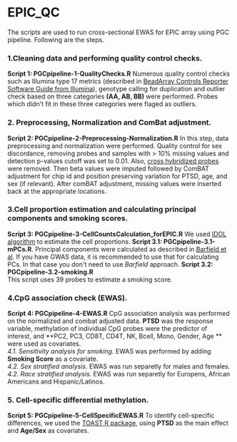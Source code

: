 # EPIC_QC

The scripts are used to run cross-sectional EWAS for EPIC array using PGC pipeline. Following are the steps.

### 1.Cleaning data and performing quality control checks. 
**Script 1: PGCpipeline-1-QualityChecks.R**
Numerous quality control checks such as Illumina type 17 metrics (described in [BeadArray Controls Reporter Software Guide from Illumina](https://support.illumina.com/content/dam/illumina-support/documents/documentation/chemistry_documentation/infinium_assays/infinium_hd_methylation/beadarray-controls-reporter-user-guide-1000000004009-00.pdf)), 
genotype calling for duplication and outlier check based on three categories **(AA, AB, BB)** were performed. 
Probes which didn't fit in these three categories were flaged as outliers.


### 2. Preprocessing, Normalization and ComBat adjustment. 
**Script 2: PGCpipeline-2-Preprocessing-Normalization.R**
In this step, data preprocessing and normalization were performed. Quality control for sex discordance, removing probes and samples with > 10% missing values 
and detection p-values cutoff was set to 0.01. Also, [cross hybridized probes](http://www.sciencedirect.com/science/article/pii/S221359601630071X) were removed. 
Then beta values were imputed followed by ComBAT adjustment for chip id and position preserving variation for PTSD, age, and sex (if relevant). After comBAT adjustment, 
missing values were inserted back at the appropriate locations.


### 3.Cell proportion estimation and calculating principal components and smoking scores.  
**Script 3: PGCpipeline-3-CellCountsCalculation_forEPIC.R**
We used [IDOL algorithm](https://bmcbioinformatics.biomedcentral.com/articles/10.1186/s12859-016-0943-7) 
to estimate the cell proportions. 
**Script 3.1: PGCpipeline-3.1-mPCs.R**. 
Principal components were calculated as described in [Barfield et al](https://www.ncbi.nlm.nih.gov/pmc/articles/PMC4090102/). If you have GWAS data, it is recommended to use that for calculating PCs. In that case you don't need to use *Barfield* approach.
**Script 3.2: PGCpipeline-3.2-smoking.R**  
This script uses 39 probes to estimate a smoking score.


### 4.CpG association check (EWAS).  
**Script 4: PGCpipeline-4-EWAS.R**
CpG association analysis was performed on the normalized and combat adjusted data. **PTSD** was
the response variable, methylation of individual CpG probes were the predictor of interest, and **PC2, PC3, CD8T, CD4T, NK, Bcell, Mono, Gender, Age ** were used as covariates.  
*4.1. Sensitivity analysis for smoking.* EWAS was performed by adding **Smoking Score** as a covariate.  
*4.2. Sex stratified analysis.* EWAS was run separetly for males and females.  
*4.2. Race stratified analysis.* EWAS was run separetly for Europens, African Americans and Hispanic/Latinos.  

### 5. Cell-specific differential methylation.
**Script 5: PGCpipeline-5-CellSpecificEWAS.R** 
To identify cell-specific differences, we used the [TOAST R package](https://www.bioconductor.org/packages/release/bioc/html/TOAST.html), using **PTSD** as the main effect and **Age/Sex** as covariates. 

